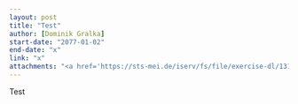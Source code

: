 ```yaml
---
layout: post
title: "Test"
author: [Dominik Gralka]
start-date: "2077-01-02"
end-date: "x"
link: "x"
attachments: "<a href='https://sts-mei.de/iserv/fs/file/exercise-dl/1317/Arbeitsblatt%20Migration%20Histories.pdf'>https://sts-mei.de/iserv/fs/file/exercise-dl/1317/Arbeitsblatt%20Migration%20Histories.pdf</a>, <a href='https://sts-mei.de/iserv/fs/file/exercise-dl/1403/Migration%20Histories%20-%2014.01.2021.pptx'>https://sts-mei.de/iserv/fs/file/exercise-dl/1403/Migration%20Histories%20-%2014.01.2021.pptx</a>, <a href='https://sts-mei.de/iserv/fs/file/exercise-dl/1404/Migration%20Histories%20-%2014.01.2021.pdf'>https://sts-mei.de/iserv/fs/file/exercise-dl/1404/Migration%20Histories%20-%2014.01.2021.pdf</a>, "
---
```

Test